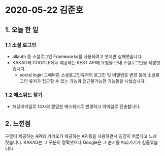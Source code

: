 # 2020-05-22 김준호

## 1. 오늘 한 일

### 1.1 소셜 로그인

- allauth 등 소셜로그인 Frameworks를 사용하려고 햇지만 실패햇습니다.
- KAKAO와 GOOGLE에서 제공하는 REST API에 요청을 보내 소셜로그인을 작성햇습니다.
  - social login 그에따른 소셜로그인유저의 로그인 및 비밀번호 변경 등에 소셜로그인 유저가 접근할 수 있는 기능과 접근불가능한 기능들을 나눴습니다.



### 1.2 패스워드 찾기

- 해당이메일로 14자의 랜덤한 패스워드로 변경하고 이메일로 전송합니다.



## 2. 느낀점

구글이 제공하는 API와 카카오가 제공하는 API등을 사용하면서 굉장히 어렵다고 느껴졋습니다. KAKAO는 그 구분이 명확햇으나 Google은 그 순서를 따라가기가 힘들었습니다.